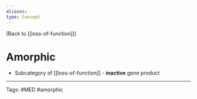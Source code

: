```yaml
---
aliases: 
type: Concept
---
```


(Back to [[loss-of-function]])

# Amorphic

- Subcategory of [[loss-of-function]] - **inactive** gene product

---
Tags: #MED #amorphic